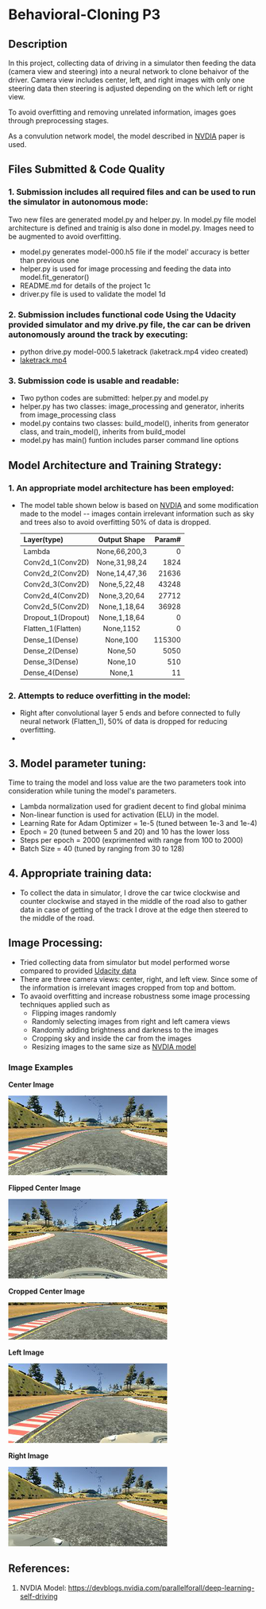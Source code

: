 # Behavioral-Cloning P3
## Description
In this project, collecting data of driving in a simulator then feeding the data (camera view and steering) into a neural network to clone behaivor of the driver. Camera view includes center, left, and right images with only one steering data then steering is adjusted depending on the which left or right view. 

To avoid overfitting and removing unrelated information, images goes through preprocessing stages.

As a convulution network model, the model described in [NVDIA](https://devblogs.nvidia.com/parallelforall/deep-learning-self-driving-cars/) paper is used. 

## Files Submitted & Code Quality
### 1. **Submission includes all required files and can be used to run the simulator in autonomous mode**: 
Two new files are generated model.py and helper.py. In model.py file model architecture is defined and trainig is also done in model.py. Images need to be augmented to avoid overfitting. 

* model.py generates model-000.h5 file if the model' accuracy is better than previous one 
* helper.py is used for image processing and feeding the data into model.fit_generator() 
* README.md for details of the project 1c
* driver.py file is used to validate the model 1d

### 2. **Submission includes functional code Using the Udacity provided simulator and my drive.py file, the car can be driven autonomously around the track by executing**:

* python drive.py model-000.5 laketrack (laketrack.mp4 video created)
* [laketrack.mp4](youtube.com)

### 3. **Submission code is usable and readable**:

* Two python codes are submitted: helper.py and model.py
* helper.py has two classes: image_processing and generator, inherits from image_processing class
* model.py contains two classes: build_model(), inherits from generator class, and train_model(), inherits from build_model
* model.py has main() funtion includes parser command line options 

## Model Architecture and Training Strategy:
### 1. **An appropriate model architecture has been employed**:

* The model table shown below is based on [NVDIA](https://devblogs.nvidia.com/parallelforall/deep-learning-self-driving-cars/) and some modification made to the model -- images contain irrelevant information such as sky and trees also to avoid overfitting 50% of data is dropped. 

  | Layer(type)          | Output Shape    | Param#  |
  | ---------------------|:---------------:| -------:|
  | Lambda               | None,66,200,3   |    0    |
  | Conv2d_1(Conv2D)     | None,31,98,24   |   1824  |
  | Conv2d_2(Conv2D)     | None,14,47,36   |  21636  |
  | Conv2d_3(Conv2D)     | None,5,22,48    |  43248  |
  | Conv2d_4(Conv2D)     | None,3,20,64    |  27712  |
  | Conv2d_5(Conv2D)     | None,1,18,64    |  36928  |
  | Dropout_1(Dropout)   | None,1,18,64    |    0    |
  | Flatten_1(Flatten)   | None,1152       |    0    |
  | Dense_1(Dense)       | None,100        |  115300 |
  | Dense_2(Dense)       | None,50         |   5050  |
  | Dense_3(Dense)       | None,10         |    510  |
  | Dense_4(Dense)       | None,1          |    11   |

### 2. **Attempts to reduce overfitting in the model**:

* Right after convolutional layer 5 ends and before connected to fully neural network (Flatten_1), 50% of data is dropped for reducing overfitting. 
* 

## 3. **Model parameter tuning**:

  Time to traing the model and loss value are the two parameters took into consideration while tuning the model's parameters. 
  
* Lambda normalization used for gradient decent to find global minima 
* Non-linear function is used for activation (ELU) in the model.
* Learning Rate for Adam Optimizer = 1e-5 (tuned between 1e-3 and 1e-4)
* Epoch = 20 (tuned between 5 and 20) and 10 has the lower loss
* Steps per epoch = 2000 (exprimented with range from 100 to 2000)
* Batch Size = 40 (tuned by ranging from 30 to 128)

## 4. **Appropriate training data**:

* To collect the data in simulator, I drove the car twice clockwise and counter clockwise and stayed in the middle of the road also to gather data in case of getting of the track I drove at the edge then steered to the middle of the road.

## Image Processing:

* Tried collecting data from simulator but model performed worse compared to provided [Udacity data](https://d17h27t6h515a5.cloudfront.net/topher/2016/December/584f6edd_data/data.zip)
* There are three camera views: center, right, and left view. Since some of the information is irrelevant images cropped from top and bottom.
* To avaoid overfitting and increase robustness some image processing techniques applied such as 
  * Flipping images randomly 
  * Randomly selecting images from right and left camera views
  * Randomly adding brightness and darkness to the images
  * Cropping sky and inside the car from the images
  * Resizing images to the same size as [NVDIA model](https://devblogs.nvidia.com/parallelforall/deep-learning-self-driving-cars/)

### Image Examples

  **Center Image**

  ![[Center Image]](images/center.png)

  **Flipped Center Image**

  ![[Flipped Image]](images/flipped_center.png)
    
  **Cropped Center Image**

  ![[Cropped Image]](images/cropped_center.png)
  
  **Left Image**

  ![[Left Image]](images/left.png)

  **Right Image**

  ![[Left Image]](images/right.png)

## References: 
1. NVDIA Model: https://devblogs.nvidia.com/parallelforall/deep-learning-self-driving

